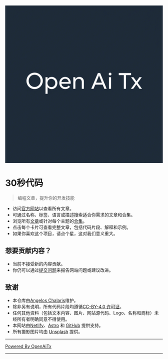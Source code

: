 [![Logo](/logo.png)](https://30secondsofcode.org/js/p/1)

# 30秒代码

> 编程文章，提升你的开发技能

* 访问[官方网站](https://30secondsofcode.org)以查看所有文章。
* 可通过名称、标签、语言或描述搜索适合你需求的文章和合集。
* 浏览所有[文章](https://30secondsofcode.org/snippets/p/1)或针对每个主题的[合集](https://30secondsofcode.org/collections/p/1)。
* 点击每个卡片可查看完整文章，包括代码片段、解释和示例。
* 如果你喜欢这个项目，请点个星，这对我们意义重大。

## 想要贡献内容？

* 当前不接受新的内容贡献。
* 你仍可以通过[提交问题](https://github.com/Chalarangelo/30-seconds-of-code/issues/new)来报告网站问题或建议改进。

## 致谢

* 本仓库由[Angelos Chalaris](https://github.com/Chalarangelo)维护。
* 除非另有说明，所有代码片段均遵循[CC-BY-4.0 许可证](https://creativecommons.org/licenses/by/4.0/)。
* 任何其他资料（包括文本内容、图片、网站源代码、Logo、名称和商标）未经所有者明确同意不得使用。
* 本网站由[Netlify](https://www.netlify.com/)、[Astro](https://astro.build/) 和 [GitHub](https://github.com/) 提供支持。
* 所有摄影图片均由 [Unsplash](https://unsplash.com/collections/9387655/30-seconds-of-code-images) 提供。


---


[Powered By OpenAiTx](https://github.com/OpenAiTx/OpenAiTx)


---
